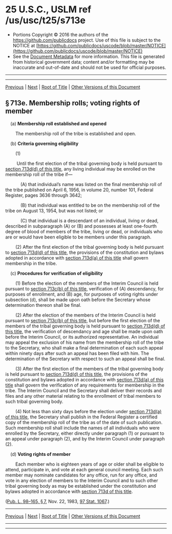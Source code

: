 ---
---

# 25 U.S.C., USLM ref /us/usc/t25/s713e

* Portions Copyright © 2016 the authors of the https://github.com/publicdocs project.
  Use of this file is subject to the NOTICE at [https://github.com/publicdocs/uscode/blob/master/NOTICE](https://github.com/publicdocs/uscode/blob/master/NOTICE)
* See the [Document Metadata](././../../../../..//README.md) for more information.
  This file is generated from historical government data; content and/or formatting may be inaccurate and out-of-date and should not be used for official purposes.

----------
----------

[Previous](./../../../../..//us/usc/t25/ch14/schXXX–C/m__us_usc_t25_s713d.md) | [Next](./../../../../..//us/usc/t25/ch14/schXXX–C/m__us_usc_t25_s713f.md) | [Root of Title](./../../../../../) | [Other Versions of this Document](https://publicdocs.github.io/go/links?ns=uslm&ref=%2Fus%2Fusc%2Ft25%2Fs713e)

## § 713e. Membership rolls; voting rights of member

    (a) __Membership roll established and opened__ 

        The membership roll of the tribe is established and open.

    (b) __Criteria governing eligibility__ 

        (1)

         Until the first election of the tribal governing body is held pursuant to [section 713d(d) of this title][/us/usc/t25/s713d/d], any living individual may be enrolled on the membership roll of the tribe if—

            (A) that individual’s name was listed on the final membership roll of the tribe published on April 6, 1956, in volume 20, number 101, Federal Register, pages 3636 through 3642;

            (B) that individual was entitled to be on the membership roll of the tribe on August 13, 1954, but was not listed; or

            (C) that individual is a descendant of an individual, living or dead, described in subparagraph (A) or (B) and possesses at least one-fourth degree of blood of members of the tribe, living or dead, or individuals who are or would have been eligible to be members under this paragraph.

        (2) After the first election of the tribal governing body is held pursuant to [section 713d(d) of this title][/us/usc/t25/s713d/d], the provisions of the constitution and bylaws adopted in accordance with [section 713d(a) of this title][/us/usc/t25/s713d/a] shall govern membership in the tribe.

    (c) __Procedures for verification of eligibility__ 

        (1) Before the election of the members of the Interim Council is held pursuant to [section 713c(b) of this title][/us/usc/t25/s713c/b], verification of (A) descendancy, for purposes of enrollment, and (B) age, for purposes of voting rights under subsection (d), shall be made upon oath before the Secretary whose determination thereon shall be final.

        (2) After the election of the members of the Interim Council is held pursuant to [section 713c(b) of this title][/us/usc/t25/s713c/b], but before the first election of the members of the tribal governing body is held pursuant to [section 713d(d) of this title][/us/usc/t25/s713d/d], the verification of descendancy and age shall be made upon oath before the Interim Council, or its authorized representative. An individual may appeal the exclusion of his name from the membership roll of the tribe to the Secretary, who shall make a final determination of each such appeal within ninety days after such an appeal has been filed with him. The determination of the Secretary with respect to such an appeal shall be final.

        (3) After the first election of the members of the tribal governing body is held pursuant to [section 713d(d) of this title][/us/usc/t25/s713d/d], the provisions of the constitution and bylaws adopted in accordance with [section 713d(a) of this title][/us/usc/t25/s713d/a] shall govern the verification of any requirements for membership in the tribe. The Interim Council and the Secretary shall deliver their records and files and any other material relating to the enrollment of tribal members to such tribal governing body.

        (4) Not less than sixty days before the election under [section 713d(a) of this title][/us/usc/t25/s713d/a], the Secretary shall publish in the Federal Register a certified copy of the membership roll of the tribe as of the date of such publication. Such membership roll shall include the names of all individuals who were enrolled by the Secretary, either directly under paragraph (1) or pursuant to an appeal under paragraph (2), and by the Interim Council under paragraph (2).

    (d) __Voting rights of member__ 

        Each member who is eighteen years of age or older shall be eligible to attend, participate in, and vote at each general council meeting. Each such member may nominate candidates for any office, run for any office, and vote in any election of members to the Interim Council and to such other tribal governing body as may be established under the constitution and bylaws adopted in accordance with [section 713d of this title][/us/usc/t25/s713d].

([Pub. L. 98–165, § 7][/us/pl/98/165/s7], Nov. 22, 1983, [97 Stat. 1067][/us/stat/97/1067].)

----------

[Previous](./../../../../..//us/usc/t25/ch14/schXXX–C/m__us_usc_t25_s713d.md) | [Next](./../../../../..//us/usc/t25/ch14/schXXX–C/m__us_usc_t25_s713f.md) | [Root of Title](./../../../../../) | [Other Versions of this Document](https://publicdocs.github.io/go/links?ns=uslm&ref=%2Fus%2Fusc%2Ft25%2Fs713e)

----------
----------

[/us/usc/t25/s713d/d]: https://publicdocs.github.io/go/links?ns=uslm&ref=%2Fus%2Fusc%2Ft25%2Fs713d%2Fd
[/us/usc/t25/s713d/d]: https://publicdocs.github.io/go/links?ns=uslm&ref=%2Fus%2Fusc%2Ft25%2Fs713d%2Fd
[/us/usc/t25/s713d/a]: https://publicdocs.github.io/go/links?ns=uslm&ref=%2Fus%2Fusc%2Ft25%2Fs713d%2Fa
[/us/usc/t25/s713c/b]: https://publicdocs.github.io/go/links?ns=uslm&ref=%2Fus%2Fusc%2Ft25%2Fs713c%2Fb
[/us/usc/t25/s713c/b]: https://publicdocs.github.io/go/links?ns=uslm&ref=%2Fus%2Fusc%2Ft25%2Fs713c%2Fb
[/us/usc/t25/s713d/d]: https://publicdocs.github.io/go/links?ns=uslm&ref=%2Fus%2Fusc%2Ft25%2Fs713d%2Fd
[/us/usc/t25/s713d/d]: https://publicdocs.github.io/go/links?ns=uslm&ref=%2Fus%2Fusc%2Ft25%2Fs713d%2Fd
[/us/usc/t25/s713d/a]: https://publicdocs.github.io/go/links?ns=uslm&ref=%2Fus%2Fusc%2Ft25%2Fs713d%2Fa
[/us/usc/t25/s713d/a]: https://publicdocs.github.io/go/links?ns=uslm&ref=%2Fus%2Fusc%2Ft25%2Fs713d%2Fa
[/us/usc/t25/s713d]: https://publicdocs.github.io/go/links?ns=uslm&ref=%2Fus%2Fusc%2Ft25%2Fs713d
[/us/pl/98/165/s7]: https://publicdocs.github.io/go/links?ns=uslm&ref=%2Fus%2Fpl%2F98%2F165%2Fs7
[/us/stat/97/1067]: https://publicdocs.github.io/go/links?ns=uslm&ref=%2Fus%2Fstat%2F97%2F1067



